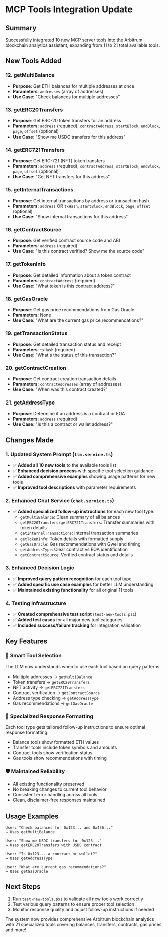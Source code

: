 # MCP Tools Integration Update

## Summary
Successfully integrated 10 new MCP server tools into the Arbitrum blockchain analytics assistant, expanding from 11 to 21 total available tools.

## New Tools Added

### 12. getMultiBalance
- **Purpose**: Get ETH balances for multiple addresses at once
- **Parameters**: `addresses` (array of addresses)
- **Use Case**: "Check balances for multiple addresses"

### 13. getERC20Transfers
- **Purpose**: Get ERC-20 token transfers for an address
- **Parameters**: `address` (required), `contractAddress`, `startBlock`, `endBlock`, `page`, `offset` (optional)
- **Use Case**: "Show me USDC transfers for this address"

### 14. getERC721Transfers
- **Purpose**: Get ERC-721 (NFT) token transfers
- **Parameters**: `address` (required), `contractAddress`, `startBlock`, `endBlock`, `page`, `offset` (optional)
- **Use Case**: "Get NFT transfers for this address"

### 15. getInternalTransactions
- **Purpose**: Get internal transactions by address or transaction hash
- **Parameters**: `address` OR `txHash`, `startBlock`, `endBlock`, `page`, `offset` (optional)
- **Use Case**: "Show internal transactions for this address"

### 16. getContractSource
- **Purpose**: Get verified contract source code and ABI
- **Parameters**: `address` (required)
- **Use Case**: "Is this contract verified? Show me the source code"

### 17. getTokenInfo
- **Purpose**: Get detailed information about a token contract
- **Parameters**: `contractAddress` (required)
- **Use Case**: "What token is this contract address?"

### 18. getGasOracle
- **Purpose**: Get gas price recommendations from Gas Oracle
- **Parameters**: None
- **Use Case**: "What are the current gas price recommendations?"

### 19. getTransactionStatus
- **Purpose**: Get detailed transaction status and receipt
- **Parameters**: `txHash` (required)
- **Use Case**: "What's the status of this transaction?"

### 20. getContractCreation
- **Purpose**: Get contract creation transaction details
- **Parameters**: `contractAddresses` (array of addresses)
- **Use Case**: "When was this contract created?"

### 21. getAddressType
- **Purpose**: Determine if an address is a contract or EOA
- **Parameters**: `address` (required)
- **Use Case**: "Is this a contract or wallet address?"

## Changes Made

### 1. Updated System Prompt (`llm.service.ts`)
- ✅ **Added all 10 new tools** to the available tools list
- ✅ **Enhanced decision process** with specific tool selection guidance
- ✅ **Added comprehensive examples** showing usage patterns for new tools
- ✅ **Improved tool descriptions** with parameter requirements

### 2. Enhanced Chat Service (`chat.service.ts`)
- ✅ **Added specialized follow-up instructions** for each new tool type:
  - `getMultiBalance`: Clean summary of all balances
  - `getERC20Transfers/getERC721Transfers`: Transfer summaries with token details
  - `getInternalTransactions`: Internal transaction summaries
  - `getTokenInfo`: Token details with formatted supply
  - `getGasOracle`: Gas recommendations with Gwei and timing
  - `getAddressType`: Clear contract vs EOA identification
  - `getContractSource`: Verified contract status and details

### 3. Enhanced Decision Logic
- ✅ **Improved query pattern recognition** for each tool type
- ✅ **Added specific use case examples** for better LLM understanding
- ✅ **Maintained existing functionality** for all original 11 tools

### 4. Testing Infrastructure
- ✅ **Created comprehensive test script** (`test-new-tools.ps1`)
- ✅ **Added test cases** for all major new tool categories
- ✅ **Included success/failure tracking** for integration validation

## Key Features

### 🎯 **Smart Tool Selection**
The LLM now understands when to use each tool based on query patterns:
- Multiple addresses → `getMultiBalance`
- Token transfers → `getERC20Transfers`
- NFT activity → `getERC721Transfers`
- Contract verification → `getContractSource`
- Address type checking → `getAddressType`
- Gas recommendations → `getGasOracle`

### 🔧 **Specialized Response Formatting**
Each tool type gets tailored follow-up instructions to ensure optimal response formatting:
- Balance tools show formatted ETH values
- Transfer tools include token symbols and amounts
- Contract tools show verification status
- Gas tools show recommendations with timing

### 🛡️ **Maintained Reliability**
- All existing functionality preserved
- No breaking changes to current tool behavior
- Consistent error handling across all tools
- Clean, disclaimer-free responses maintained

## Usage Examples

```
User: "Check balances for 0x123... and 0x456..."
→ Uses getMultiBalance

User: "Show me USDC transfers for 0x123..."
→ Uses getERC20Transfers with USDC contract

User: "Is 0x123... a contract or wallet?"
→ Uses getAddressType

User: "What are current gas recommendations?"
→ Uses getGasOracle
```

## Next Steps
1. Run `test-new-tools.ps1` to validate all new tools work correctly
2. Test various query patterns to ensure proper tool selection
3. Monitor response quality and adjust follow-up instructions if needed

The system now provides comprehensive Arbitrum blockchain analytics with 21 specialized tools covering balances, transfers, contracts, gas prices, and more!
